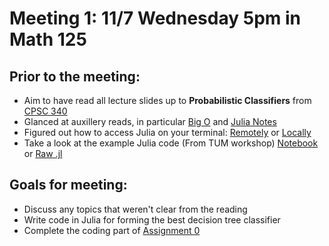 # Meeting 1: 11/7 Wednesday 5pm in Math 125

## Prior to the meeting: 

* Aim to have read all lecture slides up to **Probabilistic Classifiers** from [CPSC 340](https://www.cs.ubc.ca/~schmidtm/Courses/340-F17/)
* Glanced at auxillery reads, in particular [Big O](https://www.cs.ubc.ca/~schmidtm/Courses/340-F15/notes_BigO.pdf) and [Julia Notes](https://www.cs.ubc.ca/~schmidtm/Courses/340-F17/juliaCommands.txt)
* Figured out how to access Julia on your terminal: [Remotely](https://next.juliabox.com) or [Locally](https://julialang.org)
* Take a look at the example Julia code (From TUM workshop) [Notebook](https://github.com/Mathnstein/Machine_Learning/blob/master/Meeting%201/julia_basics.ipynb) or [Raw .jl](https://github.com/Mathnstein/Machine_Learning/blob/master/Meeting%201/Julia_basics.jl)

## Goals for meeting:

* Discuss any topics that weren't clear from the reading
* Write code in Julia for forming the best decision tree classifier
* Complete the coding part of [Assignment 0](https://www.cs.ubc.ca/~schmidtm/Courses/340-F17/a0.pdf)
